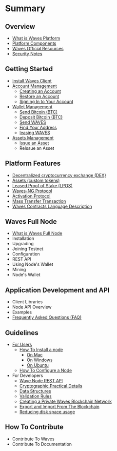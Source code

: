 # Summary

## Overview

* [What is Waves Platform](README.md)
* [Platform Components](platform-components.md)
* [Waves Official Resources ](waves-official-resources.md)
* [Security Notes](security-notes.md)

## Getting Started

* [Install Waves Client](waves-client/install-waves-client.md)
* [Account Management](waves-client/account-management.md)
  * [Creating an Account](waves-client/account-management/creating-an-account.md)
  * [Restore an Account](waves-client/account-management/restore-an-account.md)
  * [Signing In to Your Account](waves-client/account-management/signing-in-to-your-account.md)
* [Wallet Management](waves-client/wallet-management.md)
  * [Send Bitcoin \(BTC\)](waves-client/send-bitcoin-btc.md)
  * [Deposit Bitcoin \(BTC\)](waves-client/deposit-bitcoin-btc.md)
  * [Send WAVES](waves-client/send-waves.md)
  * [Find Your Address](waves-client/find-your-address.md)
  * [leasing WAVES](waves-client/leasing-waves.md)
* [Assets Management](waves-client/assets-management.md)
  * [Issue an Asset](waves-client/assets-management/issue-an-asset.md)
  * ReIssue an Asset

## Platform Features

* [Decentralized cryptocurrency exchange \(DEX\)](decentralized-cryptocurrency-exchange-dex.md)
* [Assets \(custom tokens\)](assets-custom-tokens.md)
* [Leased Proof of Stake \(LPOS\)](leased-proof-of-stake-lpos.md)
* [Waves-NG Protocol](waves-ng-protocol.md)
* [Activation Protocol](activation-protocol.md)
* [Mass Transfer Transaction](mass-transfer-transaction.md)
* [Waves Contracts Language Description](waves-contracts-language-description.md)

## Waves Full Node

* [What is Waves Full Node ](waves-full-node/what-is-a-full-node.md)
* Installation
* Upgrading
* Joining Testnet
* Configuration
* REST API
* Using Node's Wallet
* Mining
* Node's Wallet

## Application Development and API

* Client Libraries
* Node API Overview
* Examples
* [Frequently Asked Questions \(FAQ\)](application-development-and-api/frequently-asked-questions-faq.md)

## Guidelines

* [For Users](guidelines/for-users.md)
  * [How To Install a node](guidelines/how-to-install-a-node.md)
    * [On Mac](guidelines/how-to-install-a-node/on-mac.md)
    * [On Windows](guidelines/how-to-install-a-node/on-windows.md)
    * [On Ubuntu](guidelines/how-to-install-a-node/on-ubuntu.md)
  * [How To Configure a Node](guidelines/how-to-configure-a-node.md)
* For Developers
  * [Wave Node REST API](guidelines/wave-node-rest-api.md)
  * [Cryptographic Practical Details](guidelines/cryptographic-practical-details.md)
  * [Data Structures](guidelines/data-structures.md)
  * [Validation Rules](guidelines/validation-rules.md)
  * [Creating a Private Waves Blockchain Network](guidelines/creating-a-private-waves-blockchain-network.md)
  * [Export and Import From The Blockchain](guidelines/export-and-import-from-the-blockchain.md)
  * [Reducing disk space usage](guidelines/reducing-disk-space-usage.md)

## How To Contribute

* Contribute To Waves
* Contribute To Documentation

